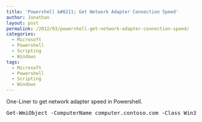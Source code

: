 ```yaml
---
title: 'Powershell &#8211; Get Network Adapter Connection Speed'
author: Jonathan
layout: post
permalink: /2012/03/powershell-get-network-adapter-connection-speed/
categories:
  - Microsoft
  - Powershell
  - Scripting
  - Windows
tags:
  - Microsoft
  - Powershell
  - Scripting
  - Windows
---
```

One-Liner to get network adapter speed in Powershell.

<pre class="brush: powershell; title: ; notranslate" title="">Get-WmiObject -ComputerName computer.contoso.com -Class Win32_NetworkAdapter | Where-Object { $_.Speed -ne $null -and $_.MACAddress -ne $null } | Format-Table -Property NetConnectionID,@{Label='Speed(MB)'; Expression = {$_.Speed/1MB}}
</pre>